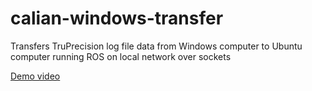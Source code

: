 # calian-windows-transfer

Transfers TruPrecision log file data from Windows computer to Ubuntu computer running ROS on local network over sockets

[Demo video](https://drive.google.com/file/d/1-NxNL5p8LPtcsDVrUbdWZvd3jqDWnO6a/view?usp=sharing)
